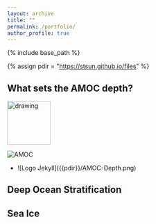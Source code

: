 ```yaml
---
layout: archive
title: ""
permalink: /portfolio/
author_profile: true
---
```


{% include base_path %}

{% assign pdir = "https://stsun.github.io/files" %}

## What sets the AMOC depth?
<img src="{{pdir}}/AMOC-Depth.png" alt="drawing" width="100"/>

![AMOC]({{pdir}}/AMOC-Depth.png)
<ul>
<li  markdown="1">
![Logo Jekyll]({{pdir}}/AMOC-Depth.png)
</li>
</ul>

## Deep Ocean Stratification


## Sea Ice
